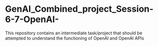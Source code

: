 # GenAI_Combined_project_Session-6-7-OpenAI-
This repository contains an intermediate task/project that should be attempted to understand the functioning of OpenAI and OpenAI APIs
